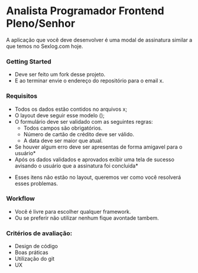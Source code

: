 # Analista Programador Frontend Pleno/Senhor

A aplicação que você deve desenvolver é uma modal de assinatura similar a que temos no Sexlog.com hoje.

### Getting Started

- Deve ser feito um fork desse projeto.
- E ao terminar envie o endereço do repositório para o email x.

### Requisitos

- Todos os dados estão contidos no arquivos x;
- O layout deve seguir esse modelo ();
- O formulário deve ser validado com as seguintes regras:
    - Todos campos são obrigatórios.
    - Número de cartão de crédito deve ser válido.
    - A data deve ser maior que atual.
- Se houver algum erro deve ser apresentas de forma amigavel para o usuário*
- Após os dados validados e aprovados exibir uma tela de sucesso avisando o usuário que a assinatura foi concluida*

* Esses itens não estão no layout, queremos ver como você resolverá esses problemas.

### Workflow

- Você é livre para escolher qualquer framework.
- Ou se preferir não utilizar nenhum fique avontade tambem.

### Critérios de avaliação:

- Design de código
- Boas práticas
- Utilização do git
- UX
